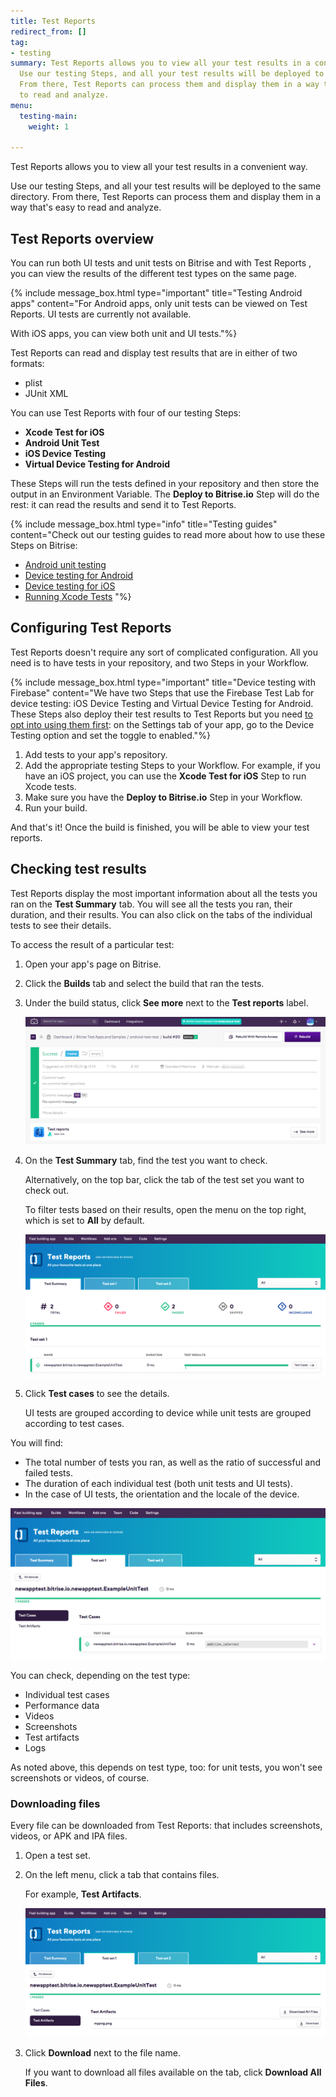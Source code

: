 ```yaml
---
title: Test Reports
redirect_from: []
tag:
- testing
summary: Test Reports allows you to view all your test results in a convenient way.
  Use our testing Steps, and all your test results will be deployed to the same directory.
  From there, Test Reports can process them and display them in a way that's easy
  to read and analyze.
menu:
  testing-main:
    weight: 1

---
```

Test Reports allows you to view all your test results in a convenient way.

Use our testing Steps, and all your test results will be deployed to the same directory. From there, Test Reports can process them and display them in a way that's easy to read and analyze.

## Test Reports overview

You can run both UI tests and unit tests on Bitrise and with Test Reports , you can view the results of the different test types on the same page.

{% include message_box.html type="important" title="Testing Android apps" content="For Android apps, only unit tests can be viewed on Test Reports. UI tests are currently not available.

With iOS apps, you can view both unit and UI tests."%}

Test Reports can read and display test results that are in either of two formats:

* plist
* JUnit XML

You can use Test Reports with four of our testing Steps:

* **Xcode Test for iOS**
* **Android Unit Test**
* **iOS Device Testing**
* **Virtual Device Testing for Android**

These Steps will run the tests defined in your repository and then store the output in an Environment Variable. The **Deploy to Bitrise.io** Step will do the rest: it can read the results and send it to Test Reports.

{% include message_box.html type="info" title="Testing guides" content="Check out our testing guides to read more about how to use these Steps on Bitrise:

* [Android unit testing](https://devcenter.bitrise.io/testing/android-run-a-unit-test/)
* [Device testing for Android](/testing/device-testing-for-android/)
* [Device testing for iOS](/testing/device-testing-for-ios/)
* [Running Xcode Tests](/testing/running-xcode-tests/) "%}

## Configuring Test Reports

Test Reports doesn't require any sort of complicated configuration. All you need is to have tests in your repository, and two Steps in your Workflow.

{% include message_box.html type="important" title="Device testing with Firebase" content="We have two Steps that use the Firebase Test Lab for device testing: iOS Device Testing and Virtual Device Testing for Android. These Steps also deploy their test results to Test Reports but you need [to opt into using them first](/testing/device-testing-for-android/#enabling-device-testing): on the Settings tab of your app, go to the Device Testing option and set the toggle to enabled."%}

1. Add tests to your app's repository.
2. Add the appropriate testing Steps to your Workflow. For example, if you have an iOS project, you can use the **Xcode Test for iOS** Step to run Xcode tests.
3. Make sure you have the **Deploy to Bitrise.io** Step in your Workflow.
4. Run your build.

And that's it! Once the build is finished, you will be able to view your test reports.

## Checking test results

Test Reports display the most important information about all the tests you ran on the **Test Summary** tab. You will see all the tests you ran, their duration, and their results. You can also click on the tabs of the individual tests to see their details.

To access the result of a particular test:

1. Open your app's page on Bitrise.
2. Click the **Builds** tab and select the build that ran the tests.
3. Under the build status, click **See more** next to the **Test reports** label.

   ![](/img/android-test-test_-_build__20__ce39bf96fc9f7668__-_Bitrise.png)
4. On the **Test Summary** tab, find the test you want to check.

   Alternatively, on the top bar, click the tab of the test set you want to check out.

   To filter tests based on their results, open the menu on the top right, which is set to **All** by default.

   ![](/img/Test_add-on-3.png)
5. Click **Test cases** to see the details.

   UI tests are grouped according to device while unit tests are grouped according to test cases.

You will find:

* The total number of tests you ran, as well as the ratio of successful and failed tests.
* The duration of each individual test (both unit tests and UI tests).
* In the case of UI tests, the orientation and the locale of the device.

![](/img/Test_add-on-4.png)

You can check, depending on the test type:

* Individual test cases
* Performance data
* Videos
* Screenshots
* Test artifacts
* Logs

As noted above, this depends on test type, too: for unit tests, you won't see screenshots or videos, of course.

### Downloading files

Every file can be downloaded from Test Reports: that includes screenshots, videos, or APK  and IPA files.

1. Open a test set.
2. On the left menu, click a tab that contains files.

   For example, **Test Artifacts**.

   ![](/img/Test_add-on-5.png)
3. Click **Download** next to the file name.

   If you want to download all files available on the tab, click **Download All Files**.